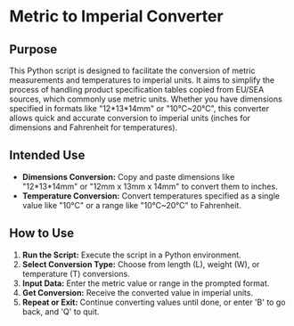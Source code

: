 # Metric to Imperial Converter

## Purpose
This Python script is designed to facilitate the conversion of metric measurements and temperatures to imperial units. It aims to simplify the process of handling product specification tables copied from EU/SEA sources, which commonly use metric units. Whether you have dimensions specified in formats like "12\*13\*14mm" or "10°C~20°C", this converter allows quick and accurate conversion to imperial units (inches for dimensions and Fahrenheit for temperatures).

## Intended Use
- **Dimensions Conversion:** Copy and paste dimensions like "12\*13\*14mm" or "12mm x 13mm x 14mm" to convert them to inches.
- **Temperature Conversion:** Convert temperatures specified as a single value like "10°C" or a range like "10°C~20°C" to Fahrenheit.

## How to Use
1. **Run the Script:** Execute the script in a Python environment.
2. **Select Conversion Type:** Choose from length (L), weight (W), or temperature (T) conversions.
3. **Input Data:** Enter the metric value or range in the prompted format.
4. **Get Conversion:** Receive the converted value in imperial units.
5. **Repeat or Exit:** Continue converting values until done, or enter 'B' to go back, and 'Q' to quit.
